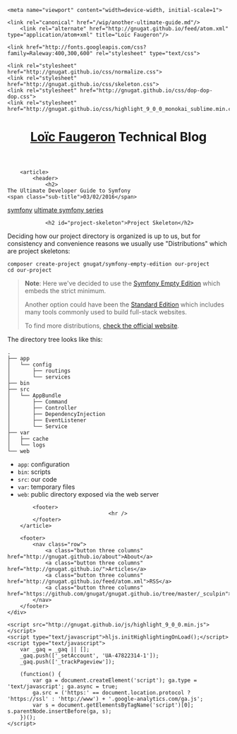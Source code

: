 <!DOCTYPE html>
<html lang="en">
<head>
    <meta charset="utf-8">
    <title>The Ultimate Developer Guide to Symfony &mdash; Loïc Faugeron &mdash; Technical Blog</title>
    <meta name="description" content="Technical articles about Symfony and TDD">
    <meta name="author" content="Loïc Faugeron">

    <meta name="viewport" content="width=device-width, initial-scale=1">

    <link rel="canonical" href="/wip/another-ultimate-guide.md"/>
        <link rel="alternate" href="http://gnugat.github.io/feed/atom.xml" type="application/atom+xml" title="Loïc Faugeron"/>
    
    <link href="http://fonts.googleapis.com/css?family=Raleway:400,300,600" rel="stylesheet" type="text/css">

    <link rel="stylesheet" href="http://gnugat.github.io/css/normalize.css">
    <link rel="stylesheet" href="http://gnugat.github.io/css/skeleton.css">
    <link rel="stylesheet" href="http://gnugat.github.io/css/dop-dop-dop.css">
    <link rel="stylesheet" href="http://gnugat.github.io/css/highlight_9_0_0_monokai_sublime.min.css">
</head>
<body>
    <div class="container">
        <header class="title">
            <h1>
                <a href="http://gnugat.github.io/">Loïc Faugeron</a>
                <span class="sub-title">Technical Blog</span>
            </h1>
        </header>

        <article>
            <header>
                <h2>
    The Ultimate Developer Guide to Symfony
    <span class="sub-title">03/02/2016</span>
</h2>
                            <nav>
                                                            <a class="button " href="http://gnugat.github.io/tags/symfony">symfony</a>
                                                            <a class="button " href="http://gnugat.github.io/tags/ultimate%20symfony%20series">ultimate symfony series</a>
                    </nav>
                </header>

                <h2 id="project-skeleton">Project Skeleton</h2>

<p>Deciding how our project directory is organized is up to us, but for consistency
and convenience reasons we usually use "Distributions" which are project skeletons:</p>

<pre><code>composer create-project gnugat/symfony-empty-edition our-project
cd our-project
</code></pre>

<blockquote>
  <p><strong>Note</strong>: Here we've decided to use the <a href="https://github.com/gnugat/symfony-empty-edition">Symfony Empty Edition</a>
  which embeds the strict minimum.</p>
  
  <p>Another option could have been the <a href="https://github.com/symfony/symfony-standard">Standard Edition</a>
  which includes many tools commonly used to build full-stack websites.</p>
  
  <p>To find more distributions, <a href="http://symfony.com/distributions">check the official website</a>.</p>
</blockquote>

<p>The directory tree looks like this:</p>

<pre><code>.
├── app
│   └── config
│       ├── routings
│       └── services
├── bin
├── src
│   └── AppBundle
│       ├── Command
│       ├── Controller
│       ├── DependencyInjection
│       ├── EventListener
│       └── Service
├── var
│   ├── cache
│   └── logs
└── web
</code></pre>

<ul>
<li><code>app</code>: configuration</li>
<li><code>bin</code>: scripts</li>
<li><code>src</code>: our code</li>
<li><code>var</code>: temporary files</li>
<li><code>web</code>: public directory exposed via the web server</li>
</ul>


            <footer>
                                    <hr />
            </footer>
        </article>

        <footer>
            <nav class="row">
                <a class="button three columns" href="http://gnugat.github.io/about">About</a>
                <a class="button three columns" href="http://gnugat.github.io/">Articles</a>
                <a class="button three columns" href="http://gnugat.github.io/feed/atom.xml">RSS</a>
                <a class="button three columns" href="https://github.com/gnugat/gnugat.github.io/tree/master/_sculpin">Sources</a>
            </nav>
        </footer>
    </div>

    <script src="http://gnugat.github.io/js/highlight_9_0_0.min.js"></script>
    <script type="text/javascript">hljs.initHighlightingOnLoad();</script>
    <script type="text/javascript">
        var _gaq = _gaq || [];
        _gaq.push(['_setAccount', 'UA-47822314-1']);
        _gaq.push(['_trackPageview']);

        (function() {
            var ga = document.createElement('script'); ga.type = 'text/javascript'; ga.async = true;
            ga.src = ('https:' == document.location.protocol ? 'https://ssl' : 'http://www') + '.google-analytics.com/ga.js';
            var s = document.getElementsByTagName('script')[0]; s.parentNode.insertBefore(ga, s);
        })();
    </script>
</body>
</html>
